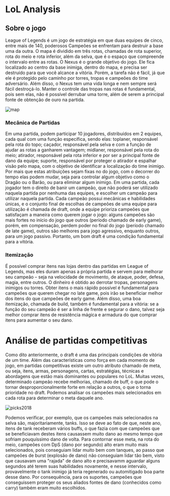 # LoL Analysis

## Sobre o jogo
League of Legends é um jogo de estratégia em que duas equipes de cinco, entre mais de 140, poderosos Campeões se enfrentam para destruir a base uma da outra. O mapa é dividido em três rotas, chamadas de rota superior, rota do meio e rota inferior, além da selva, que é o espaço que compreende o intervalo entre as rotas. O Nexus é o grande objetivo do jogo. Ele fica localizado ao centro da base inimiga, dentro do mapa, e precisa ser destruído para que você alcance a vitória. Porém, a tarefa não é fácil, já que ele é protegido pelo caminho por torres, tropas e campeões do time adversário. Além disso, o Nexus tem uma vida longa e nem sempre será fácil destroçá-lo. Manter o controle das tropas nas rotas é fundamental, pois sem elas, não é possível derrubar uma torre, além de serem a principal fonte de obtenção de ouro na partida.

![map](https://vignette.wikia.nocookie.net/leagueoflegends/images/5/53/Summoner%27s_Rift_Update_Map.png/revision/latest?cb=20170223053555)

### Mecânica de Partidas
Em uma partida, podem participar 10 jogadores, distribuídos em 2 equipes, cada qual com uma função específica, sendo elas: toplaner, responsável pela rota do topo; caçador, responsável pela selva e com a função de ajudar as rotas a ganharem vantagem; midlaner, responsável pela rota do meio; atirador, responsável pela rota inferior e por ser a principal fonte de dano da equipe; suporte, responsável por proteger o atirador e espalhar visão pelo mapa, com o objetivo de identificar a localização do time inimigo. Por mais que estas atribuições sejam fixas no 
do jogo, com o decorrer do tempo elas podem mudar, seja para controlar algum objetivo como o Dragão ou o Barão, ou para eliminar algum inimigo. Em uma partida, cada jogador tem o direito de banir um campeão, que não poderá ser utilizado naquela partida por nenhuma das equipes, e escolher um campeão para utilizar naquela partida. Cada campeão possui mecânicas e habilidades únicas, e o conjunto final de escolhas de campeões de uma equipe para utilização é chamada de draft, onde a equipe prioriza campeões que satisfaçam a maneira como querem jogar o jogo: alguns campeões são mais fortes no início do jogo que outros (período chamado de early game), porém, em compensação, perdem poder no final do jogo (período chamado de late game), outros são melhores para jogo agressivo, enquanto outros, para um jogo passivo. Portanto, um bom draft é uma condição fundamental para a vitória.

### Itemização
É possível comprar itens nas lojas dentro das partidas em League of Legends, mas eles duram apenas a própria partida e servem para melhorar seu campeão – seja na velocidade de movimento, de ataque, poder, defesa, magia, entre outros. O dinheiro é obtido ao derrotar tropas, personagens inimigos ou torres. Obter itens o mais rápido possível é fundamental para campeões que querem chegar no late game, pois irão se beneficiar melhor dos itens do que campeões de early game. Além disso, uma boa itemização, chamada de build, também é fundamental para a vitória: se a função do seu campeão é ser a linha de frente e segurar o dano, talvez seja melhor comprar itens de resistência mágica e armadura do que comprar itens para aumentar o seu dano.

# Análise de partidas competitivas
Como dito anteriormente, o draft é uma das principais condições de vitória de um time. Além das características como força em cada momento de jogo, em partidas competitivas existe um outro atributo chamado de meta, ou seja, itens, armas, personagens, cartas, estratégias, técnicas e abordagens que estão mais dominantes ou populares no LoL. Muitas vezes, determinado campeão recebe melhorias, chamado de buff, o que pode o tornar desproporcionalmente forte em relação a outros, o que o torna prioridade no draft. Podemos analisar os campeões mais selecionados em cada rota para determinar o meta daquele ano.

![picks2018](https://github.com/guilhermesam/data-science/blob/master/projects/lol-analysis/images/picks/picks2018.png)

Podemos verificar, por exemplo, que os campeões mais selecionados na selva são, majoritariamente, tanks. Isso se deve ao fato de que, neste ano, itens de tank receberam vários buffs, o que fazia com que campeões que se beneficiavam destes itens causassem muito dano ao mesmo tempo que sofriam pouquíssimo dano de volta. Para contornar esse meta, na rota do meio, campeões com DpS (dano por segundo) alto eram muito mais selecionados, pois conseguiam lidar muito bem com tanques, ao passo que campeões de burst (explosão de dano) não conseguiam lidar tão bem, visto que causavam uma "rajada" de dano alto e precisavamm aguardar alguns segundos até terem suas habilidades novamente, e nesse intervalo, provavelmente o tank inimigo já teria regenerado ou automitigado boa parte desse dano. Por consequência, para os suportes, campeões que conseguissem proteger os seus aliados fontes de dano (conhecidos como carry) também eram muito escolhidos.

